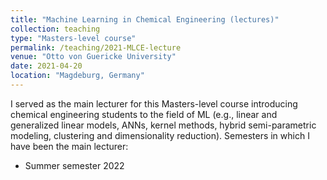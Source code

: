 ```yaml
---
title: "Machine Learning in Chemical Engineering (lectures)"
collection: teaching
type: "Masters-level course"
permalink: /teaching/2021-MLCE-lecture
venue: "Otto von Guericke University"
date: 2021-04-20
location: "Magdeburg, Germany"
---
```


I served as the main lecturer for this Masters-level course introducing chemical engineering students to the field of ML (e.g., linear and generalized linear models, ANNs, kernel methods, hybrid semi-parametric modeling, clustering and dimensionality reduction).
Semesters in which I have been the main lecturer:
* Summer semester 2022
